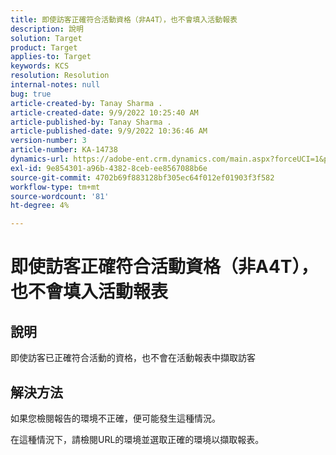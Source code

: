 ```yaml
---
title: 即使訪客正確符合活動資格（非A4T），也不會填入活動報表
description: 說明
solution: Target
product: Target
applies-to: Target
keywords: KCS
resolution: Resolution
internal-notes: null
bug: true
article-created-by: Tanay Sharma .
article-created-date: 9/9/2022 10:25:40 AM
article-published-by: Tanay Sharma .
article-published-date: 9/9/2022 10:36:46 AM
version-number: 3
article-number: KA-14738
dynamics-url: https://adobe-ent.crm.dynamics.com/main.aspx?forceUCI=1&pagetype=entityrecord&etn=knowledgearticle&id=20c1b4bc-2930-ed11-9db1-002248086735
exl-id: 9e854301-a96b-4382-8ceb-ee8567088b6e
source-git-commit: 4702b69f883128bf305ec64f012ef01903f3f582
workflow-type: tm+mt
source-wordcount: '81'
ht-degree: 4%

---
```


# 即使訪客正確符合活動資格（非A4T），也不會填入活動報表

## 說明


即使訪客已正確符合活動的資格，也不會在活動報表中擷取訪客


## 解決方法


如果您檢閱報告的環境不正確，便可能發生這種情況。



在這種情況下，請檢閱URL的環境並選取正確的環境以擷取報表。
